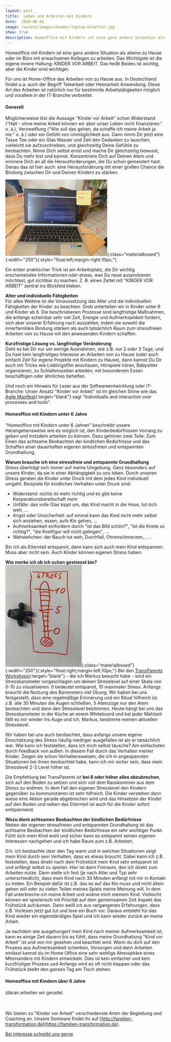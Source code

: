 ```yaml
---
layout: post
title:  Leben und Arbeiten mit Kindern
date:  2020-06-01
image: /assets/images/header/laptop-blaetter.jpg
show: true
description: Homeoffice mit Kindern ist eine ganz andere Situation als alleine zu Hause oder im Büro mit erwachsenen Kollegen zu arbeiten.
---
```


Homeoffice mit Kindern ist eine ganz andere Situation als alleine zu Hause oder im Büro mit erwachsenen Kollegen zu arbeiten. Das Wichtigste ist die eigene innere Haltung: KINDER VOR ARBEIT. Das heißt Beides ist wichtig, aber die Kinder sind wichtiger.

Für uns ist Home-Office das Arbeiten von zu Hause aus. In Deutschland findet u.a. auch der Begriff Telearbeit oder Heimarbeit Anwendung. Diese Art des Arbeiten ist natürlich nur für bestimmte Arbeitstätigkeiten möglich und vorallem in der IT-Branche verbreitet.


#### Generell
Möglicherweise löst die Aussage "Kinder vor Arbeit" schon Widerstand (“Halt - ohne meine Arbeit können wir aber unser Leben nicht finanzieren.” o. ä.), Verzweiflung (“Wie soll das gehen, da schaffe ich meine Arbeit ja nie.” o. ä.) oder ein Gefühl von Unmöglichkeit aus.
Dann nimm Dir jetzt eine Tasse Tee oder ein Glas Wasser und Zeit den Gedanken zu lauschen, vielleicht sie aufzuschreiben, und gleichzeitig Deine Gefühle zu beobachten. Nimm Dich selbst ernst und mache Dir gleichzeitig bewusst, dass Du mehr bist und kannst. Konzentriere Dich auf Deinen Atem und erinnere Dich an all die Herausforderungen, die Du schon gemeistert hast.
Genau das ist hier auch: eine Herausforderung mit einer großen Chance die Bindung zwischen Dir und Deinen Kindern zu stärken.

![Kinder vor Arbeit](/assets/images/kindervorarbeit.jpg){:class="materialboxed"}{:width="250"}{:style="float:left;margin-right:10px;"}

Ein erster praktischer Trick ist am Arbeitsplatz, die Dir wichtig erscheinenden Informationen oder etwas, was Du neue ausprobieren möchtest, gut sichtbar zu machen. Z. B. einen Zettel mit “KINDER VOR ARBEIT” zentral ins Blickfeld kleben.


**Alter und individuelle Fähigkeiten**<br>
Für alles Weitere ist die Voraussetzung das Alter und die individuellen Fähigkeiten der Kinder zu beachten. Grob unterteilen wir in Kinder unter 6 und Kinder ab 6.
Die beschriebenen Prozesse sind langfristige Maßnahmen, die anfangs scheinbar sehr viel Zeit, Energie und Aufmerksamkeit fordern, sich aber unserer Erfahrung nach auszahlen, indem sie sowohl die innerfamiliäre Bindung stärken als auch tatsächlich Raum zum stressfreien Arbeiten von zu Hause mit den anwesenden Kindern schaffen.

**Kurzfristige Lösung vs. langfristige Veränderung**<br>
Geht es bei Dir nur um wenige Ausnahmen, wie z.B. nur 2 oder 3 Tage, und Du hast kein langfristiges Interesse an Arbeiten von zu Hause (oder auch einfach Zeit für eigene Projekte mit Kindern zu Hause), dann kannst Du Dir auch mit Tricks wie Lieblingsfilm anschauen, Hörspiele hören, Babysitter organisieren, zu Schlafenszeiten arbeiten, mit besonderem Essen beschäftigen oder ähnliches behelfen.

Und noch ein Hinweis für Leser aus der Softwareentwicklung oder IT-Branche: Unser Ansatz "Kinder vor Arbeit" ist im gleichen Sinne wie das [Agile Manifest](https://agilemanifesto.org/){:target="blank"} sagt “Individualls and interaction over processes and tools”.


#### Homeoffice mit Kindern unter 6 Jahre
“Homeoffice mit Kindern unter 6 Jahren” beschreibt unsere Herangehensweise wie es möglich ist, den Kinderbedürfnissen Vorrang zu geben und trotzdem arbeiten zu können. Dazu gehören zwei Teile: Zum Einen das achtsame Beobachten der kindlichen Bedürfnisse und das Schaffen einer dauerhaften eigenen stressfreien und entspannten Grundhaltung.

**Warum brauche ich eine stressfreie und entspannte Grundhaltung**<br>
Stress überträgt sich immer auf meine Umgebung. Ganz besonders auf unsere Kinder, da sie in einer Abhängigkeit zu uns leben. Durch unseren Stress geraten die Kinder unter Druck mit dem jedes Kind individuell umgeht. Beispiele für kindliches Verhalten unter Druck sind:
<ul>
  <li style="list-style-type:disc;">Widerstand: nichts ist mehr richtig und es gibt keine Kooperationsbereitschaft mehr</li>
  <li style="list-style-type:disc;">Unfälle: das volle Glas kippt um, das Kind macht in die Hose, tut sich weh, ...</li>
  <li style="list-style-type:disc;">Angst oder Unsicherheit: auf einmal kann das Kind nicht mehr selbst sich anziehen, essen, aufs Klo gehen, ...</li>
  <li style="list-style-type:disc;">Aufmerksamkeit einfordern durch "ist das Bild schön?", "ist die Knete so richtig?", "die Knetfigur will nicht gelingen", ... </li>
  <li style="list-style-type:disc;">Wehwehchen: der Bauch tut weh, Durchfall, Ohrenschmerzen, , ...</li>
</ul>
Bin ich als Elternteil entspannt, dann kann sich auch mein Kind entspannen. Muss aber nicht sein. Auch Kinder können eigenen Stress haben.

**Wie merke ich ob ich schon gestresst bin?**<br>
![Stressbarometer](/assets/images/stressbaro.jpg){:class="materialboxed"}{:width="250"}{:style="float:right;margin-left:10px;"}
Bei den [TransParents Workshops](http://www.transparents.net){:target="blank"} - die ich Markus besucht habe - wird ein Stressbarometer vorgeschlagen um deinen Stresslevel auf einer Skala von 0-10 zu visualisieren: 0 bedeutet entspannt, 10 maximaler Stress. Anfangs braucht die Nutzung des Barometers viel Übung. Wir haben bei uns festgestellt, dass eine regelmäßige Erinnerung und ein Ritual hilfreich ist. z.B. alle 30 Minuten die Augen schließen, 5 Atemzüge nur den Atem beobachten und dann den Stresslevel bestimmen. Heute hängt bei uns das Stressbarometer in der Küche an einem Whiteboard und bei jeder Mahlzeit fällt es mir wieder ins Auge und ich, Markus, bestimme meinen aktuellen Stresslevel.

Wir haben bei uns auch beobachtet, dass anfangs unsere eigene Einschätzung des Stress häufig niedriger ausgefallen ist als er tatsächlich war. Wie kann ich feststellen, dass ich mich selbst täusche? Am einfachsten durch Feedback von außen. In diesem Fall durch das Verhalten meiner Kinder. Zeigen sie schon Verhaltensweisen, die ich in angespannten Situationen bei ihnen beobachtet habe, kann ich mir sicher sein, dass mein Stresslevel 2-3 Level höher ist.

Die Empfehlung bei TransParents ist **bei 8 oder höher alles abzubrechen**, sich auf den Boden zu setzen und sich voll dem Rauskommen aus dem Stress zu widmen. In dem Fall den eigenen Stresslevel den Kindern gegenüber zu kommunizieren ist sehr hilfreich. Die Kinder verstehen dann wieso eine Aktion gerade abgebrochen wird und das Hinsetzen der Kinder auf den Boden und neben das Elternteil ist auch für die Kinder sofort entspannend.


**Wozu dient achtsames Beobachten der kindlichen Bedürfnisse**<br>
Neben der eigenen stressfreien und entspannten Grundhaltung ist das achtsame Beobachten der kindlichen Bedürfnisse ein sehr wichtiger Punkt. Fühlt sich mein Kind wohl und sicher kann es entspannt seinen eigenen Interessen nachgehen und ich habe Raum zum z.B. Arbeiten.

D.h. ich beobachte über den Tag wann und in welchen Situationen zeigt mein Kind durch sein Verhalten, dass es etwas braucht. Dabei kann ich z.B. feststellen, dass direkt nach dem Frühstück mein Kind sehr entspannt ist und anfängt selbst zu spielen. Hier ist dann Freiraum, den ich direkt zum Arbeiten nutze. Dann stelle ich fest (je nach Alter und Typ sehr unterschiedlich), dass mein Kind nach 30 Minuten anfängt mit mir in Kontakt zu treten. Ein Beispiel dafür ist z.B. das es auf das Klo muss und nicht allein gehen will oder zu vielen Teilen meines Spiels meine Meinung will. In dem Fall unterbreche ich meine Arbeit und widme mich meinem Kind. Vielleicht können wir spielerisch mit Priorität auf dem gemeinsamen Zeit Aspekt das Frühstück aufräumen. Dann weiß ich aus vergangenen Erfahrungen, dass z.B. Vorlesen jetzt gut tut und lese ein Buch vor. Daraus entsteht für das Kind wieder ein eigenständiges Spiel und ich kann wieder zurück an meine Arbeit.

Je nachdem wie ausgehungert mein Kind nach meiner Aufmerksamkeit ist, kann es einige Zeit dauern bis es fühlt, dass meine Grundhaltung "Kind vor Arbeit" ist und von mir gesehen und beachtet wird. Wenn du dich auf den Prozess aus Aufmerksamkeit schenken, Versorgen und dann Arbeiten einlässt kannst du im Home Office eine sehr wohlige Atmosphäre eines Miteinanders mit Kindern entwickeln. Dies ist kein einfacher und kein kurzfristiger Prozess und Anfangs wird es oft nicht klappen oder das Frühstück bleibt den ganzen Tag am Tisch stehen.

#### Homeoffice mit Kindern über 6 Jahre
(daran arbeiten wir gerade)


<br><br>
Wir bieten zu "Kinder vor Arbeit" verschiedenste Arten der Begleitung und Coaching an. Unsere Seminare findet ihr auf [http://familien-transformation.de](https://familien-transformation.de).

<a class="waves-effect waves-light btn-large" href="mailto:{{site.email}}" target="blank">Bei Interesse schreibt uns gerne</a>
